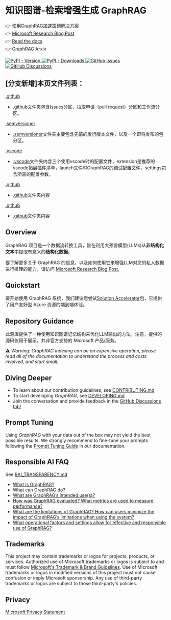 # 知识图谱-检索增强生成 GraphRAG

👉 [使用GraphRAG加速策划解决方案](https://github.com/Azure-Samples/graphrag-accelerator) <br/>
👉 [Microsoft Research Blog Post](https://www.microsoft.com/en-us/research/blog/graphrag-unlocking-llm-discovery-on-narrative-private-data/)<br/>
👉 [Read the docs](https://microsoft.github.io/graphrag)<br/>
👉 [GraphRAG Arxiv](https://arxiv.org/pdf/2404.16130)

<div align="left">
  <a href="https://pypi.org/project/graphrag/">
    <img alt="PyPI - Version" src="https://img.shields.io/pypi/v/graphrag">
  </a>
  <a href="https://pypi.org/project/graphrag/">
    <img alt="PyPI - Downloads" src="https://img.shields.io/pypi/dm/graphrag">
  </a>
  <a href="https://github.com/microsoft/graphrag/issues">
    <img alt="GitHub Issues" src="https://img.shields.io/github/issues/microsoft/graphrag">
  </a>
  <a href="https://github.com/microsoft/graphrag/discussions">
    <img alt="GitHub Discussions" src="https://img.shields.io/github/discussions/microsoft/graphrag">
  </a>
</div>

## [分支新增]本页文件列表：

[.github](https://github.com/Liphael/Graphrag_-/tree/main/.github)<br>
- [.github](https://github.com/Liphael/Graphrag_-/tree/main/.github)文件夹包含Issues分区，拉取申请（pull request）分区和工作流分区。

[.semversioner](https://github.com/Liphael/Graphrag_-/tree/main/.semversioner)<br>
- [.semversioner](https://github.com/Liphael/Graphrag_-/tree/main/.semversioner)文件夹主要包含先前的发行版本文件，以及一个即将发布的包分区。

[.vscode](https://github.com/Liphael/Graphrag_-/tree/main/.vscode)<br>
- [.vscode](https://github.com/Liphael/Graphrag_-/tree/main/.vscode)文件夹内含三个使用vscode时的配置文件，extension是推荐的vscode拓展插件清单，launch文件时GraphRAG的调试配置文件，settings包含所需的配置参数。

[.github](https://github.com/Liphael/Graphrag_-/tree/main/.github)<br>
- [.github](https://github.com/Liphael/Graphrag_-/tree/main/.github)文件夹内容

[.github](https://github.com/Liphael/Graphrag_-/tree/main/.github)<br>
- [.github](https://github.com/Liphael/Graphrag_-/tree/main/.github)文件夹内容

## Overview

GraphRAG 项目是一个数据流转换工具，旨在利用大预言模型(LLMs)从**非结构化文本**中提取有意义的**结构化数据**。

要了解更多关于 GraphRAG 的信息，以及如何使用它来增强LLM对您的私人数据进行推理的能力，请访问 <a href="https://www.microsoft.com/en-us/research/blog/graphrag-unlocking-llm-discovery-on-narrative-private-data/" target="_blank">Microsoft Research Blog Post.</a>

## Quickstart

要开始使用 GraphRAG 系统，我们建议您尝试[Solution Accelerator](https://github.com/Azure-Samples/graphrag-accelerator)包，它提供了用户友好型 Azure 资源的端到端体验。

## Repository Guidance

此源库提供了一种使用知识图谱记忆结构来优化LLM输出的方法。注意，提供的源码仅用于展示，并非官方支持的 Microsoft 产品/服务。

⚠️ *Warning: GraphRAG indexing can be an expensive operation, please read all of the documentation to understand the process and costs involved, and start small.*

## Diving Deeper

- To learn about our contribution guidelines, see [CONTRIBUTING.md](./CONTRIBUTING.md)
- To start developing _GraphRAG_, see [DEVELOPING.md](./DEVELOPING.md)
- Join the conversation and provide feedback in the [GitHub Discussions tab!](https://github.com/microsoft/graphrag/discussions)

## Prompt Tuning

Using _GraphRAG_ with your data out of the box may not yield the best possible results.
We strongly recommend to fine-tune your prompts following the [Prompt Tuning Guide](https://microsoft.github.io/graphrag/posts/prompt_tuning/overview/) in our documentation.

## Responsible AI FAQ

See [RAI_TRANSPARENCY.md](./RAI_TRANSPARENCY.md)

- [What is GraphRAG?](./RAI_TRANSPARENCY.md#what-is-graphrag)
- [What can GraphRAG do?](./RAI_TRANSPARENCY.md#what-can-graphrag-do)
- [What are GraphRAG’s intended use(s)?](./RAI_TRANSPARENCY.md#what-are-graphrags-intended-uses)
- [How was GraphRAG evaluated? What metrics are used to measure performance?](./RAI_TRANSPARENCY.md#how-was-graphrag-evaluated-what-metrics-are-used-to-measure-performance)
- [What are the limitations of GraphRAG? How can users minimize the impact of GraphRAG’s limitations when using the system?](./RAI_TRANSPARENCY.md#what-are-the-limitations-of-graphrag-how-can-users-minimize-the-impact-of-graphrags-limitations-when-using-the-system)
- [What operational factors and settings allow for effective and responsible use of GraphRAG?](./RAI_TRANSPARENCY.md#what-operational-factors-and-settings-allow-for-effective-and-responsible-use-of-graphrag)

## Trademarks

This project may contain trademarks or logos for projects, products, or services. Authorized use of Microsoft
trademarks or logos is subject to and must follow
[Microsoft's Trademark & Brand Guidelines](https://www.microsoft.com/en-us/legal/intellectualproperty/trademarks/usage/general).
Use of Microsoft trademarks or logos in modified versions of this project must not cause confusion or imply Microsoft sponsorship.
Any use of third-party trademarks or logos are subject to those third-party's policies.

## Privacy

[Microsoft Privacy Statement](https://privacy.microsoft.com/en-us/privacystatement)
